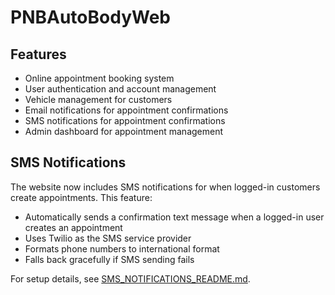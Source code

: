 # PNBAutoBodyWeb

## Features

- Online appointment booking system
- User authentication and account management
- Vehicle management for customers
- Email notifications for appointment confirmations
- SMS notifications for appointment confirmations
- Admin dashboard for appointment management

## SMS Notifications

The website now includes SMS notifications for when logged-in customers create appointments. This feature:

- Automatically sends a confirmation text message when a logged-in user creates an appointment
- Uses Twilio as the SMS service provider
- Formats phone numbers to international format
- Falls back gracefully if SMS sending fails

For setup details, see [SMS_NOTIFICATIONS_README.md](./SMS_NOTIFICATIONS_README.md).
